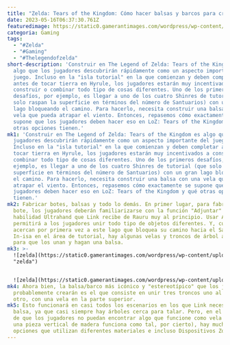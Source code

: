 ```yaml
---
title: "Zelda: Tears of the Kingdom: Cómo hacer balsas y barcos para cruzar el agua"
date: 2023-05-16T06:37:30.761Z
featuredimage: https://static0.gamerantimages.com/wordpress/wp-content/uploads/2023/05/header.jpg?q=50&fit=contain&w=1140&h=&dpr=1.5
categoria: Gaming
tags:
  - "#Zelda"
  - "#Gaming"
  - "#Thelegendofzelda"
short-description: 'Construir en The Legend of Zelda: Tears of the Kingdom es
  algo que los jugadores descubrirán rápidamente como un aspecto importante del
  juego. Incluso en la "isla tutorial" en la que comienzan y deben completar
  antes de tocar tierra en Hyrule, los jugadores estarán muy incentivados a
  construir o combinar todo tipo de cosas diferentes. Uno de los primeros
  desafíos, por ejemplo, es llegar a uno de los cuatro Shinres de tutorial (que
  solo raspan la superficie en términos del número de Santuarios) con un gran
  lago bloqueando el camino. Para hacerlo, necesita construir una balsa con una
  vela que pueda atrapar el viento. Entonces, repasemos cómo exactamente se
  supone que los jugadores deben hacer eso en LoZ: Tears of the Kingdom y qué
  otras opciones tienen.'
mk1: 'Construir en The Legend of Zelda: Tears of the Kingdom es algo que los
  jugadores descubrirán rápidamente como un aspecto importante del juego.
  Incluso en la "isla tutorial" en la que comienzan y deben completar antes de
  tocar tierra en Hyrule, los jugadores estarán muy incentivados a construir o
  combinar todo tipo de cosas diferentes. Uno de los primeros desafíos, por
  ejemplo, es llegar a uno de los cuatro Shinres de tutorial (que solo raspan la
  superficie en términos del número de Santuarios) con un gran lago bloqueando
  el camino. Para hacerlo, necesita construir una balsa con una vela que pueda
  atrapar el viento. Entonces, repasemos cómo exactamente se supone que los
  jugadores deben hacer eso en LoZ: Tears of the Kingdom y qué otras opciones
  tienen.'
mk2: Fabricar botes, balsas y todo lo demás. En primer lugar, para fabricar un
  bote, los jugadores deberán familiarizarse con la función "Adjuntar" de la
  habilidad Ultrahand que Link recibe de Rauru muy al principio. Usar Adjuntar
  permitirá a los jugadores unir todo tipo de objetos diferentes. Y, cuando se
  acercan por primera vez a este lago que bloquea su camino hacia el Santuario
  In-isa en el área de tutorial, hay algunas velas y troncos de árbol alrededor
  para que los unan y hagan una balsa.
mk3: >-
  ![zelda](https://static0.gamerantimages.com/wordpress/wp-content/uploads/2023/05/fully-constructed-wooden-boat.jpg?q=50&fit=crop&w=480&dpr=1.5
  "zelda")


  ![zelda](https://static0.gamerantimages.com/wordpress/wp-content/uploads/2023/05/setting-sail-on-wooden-boat.jpg?q=50&fit=crop&w=480&dpr=1.5 "zelda")
mk4: Ahora bien, la balsa/barco más icónico y "estereotípico" que los jugadores
  probablemente crearán es el que consiste en unir tres troncos uno al lado del
  otro, con una vela en la parte superior.
mk5: Esto funcionará en casi todos los escenarios en los que Link necesite una
  balsa, ya que casi siempre hay árboles cerca para talar. Pero, en el raro caso
  de que los jugadores no puedan encontrar algo que funcione como vela (incluso
  una pieza vertical de madera funciona como tal, por cierto), hay muchas otras
  opciones que utilizan diferentes materiales e incluso Dispositivos Zonai.
---
```

